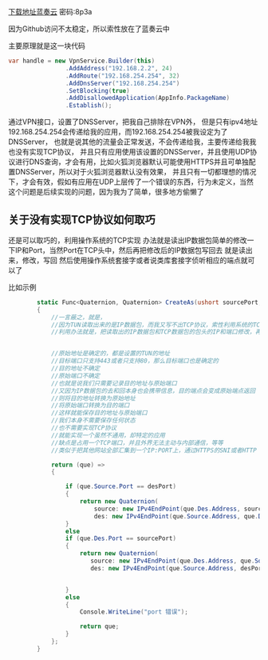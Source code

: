 
[下载地址蓝奏云](https://wws.lanzous.com/b0261orde) 密码:8p3a

因为Github访问不太稳定，所以索性放在了蓝奏云中

主要原理就是这一块代码
```C#
var handle = new VpnService.Builder(this)
                .AddAddress("192.168.2.2", 24)
                .AddRoute("192.168.254.254", 32)
                .AddDnsServer("192.168.254.254")
                .SetBlocking(true)
                .AddDisallowedApplication(AppInfo.PackageName)
                .Establish();
```

通过VPN接口，设置了DNSServer，把我自己排除在VPN外，
但是只有ipv4地址192.168.254.254会传递给我的应用，而192.168.254.254被我设定为了DNSServer，
也就是说其他的流量会正常发送，不会传递给我，主要传递给我我也没有实现TCP协议，
并且只有应用使用该设置的DNSServer，并且使用UDP协议进行DNS查询，才会有用，比如火狐浏览器默认可能使用HTTPS并且可单独配置DNSServer，所以对于火狐浏览器默认没有效果，
并且只有一切都理想的情况下，才会有效，假如有应用在UDP上层传了一个错误的东西，行为未定义，当然这个问题是后续实现的问题，因为我为了简单，很多地方偷懒了




## 关于没有实现TCP协议如何取巧

还是可以取巧的，利用操作系统的TCP实现
办法就是读出IP数据包简单的修改一下IP和Port，当然Port在TCP头中，然后再把修改后的IP数据包写回去
就是读出来，修改，写回
然后使用操作系统套接字或者说类库套接字侦听相应的端点就可以了


比如示例

```C#
        static Func<Quaternion, Quaternion> CreateAs(ushort sourcePort, ushort desPort)
        {
            //一言蔽之，就是，
            //因为TUN读取出来的是IP数据包，而我又写不出TCP协议，索性利用系统的TCP实现
            //利用办法就是，把读取出的IP数据包和TCP数据包的包头的IP和端口修改，再重新写回TUN


            //原始地址是确定的，都是设置的TUN的地址
            //目标端口只支持443或者只支持80，那么目标端口也是确定的
            //目的地址不确定
            //原始端口不确定
            //也就是说我们只需要记录目的地址与原始端口
            //又因为IP数据包的去和回本身也会携带信息，目的端点会变成原始端点返回
            //则将目的地址转换为原始地址
            //将原始端口转换为目的端口
            //这样就能保存目的地址与原始端口
            //我们本身不需要保存任何状态
            //也不需要实现TCP协议
            //就能实现一个虽然不通用，却特定的应用
            //缺点是占用一个TCP端口，并且外界无法主动与内部通信，等等
            //类似于把其他网站全部汇集到一个IP:PORT上，通过HTTPS的SNI或者HTTP Host来判断请求的主机

            return (que) =>
            {

                if (que.Source.Port == desPort)
                {
                    return new Quaternion(
                        source: new IPv4EndPoint(que.Des.Address, sourcePort),
                        des: new IPv4EndPoint(que.Source.Address, que.Des.Port));
                }
                else
                if (que.Des.Port == sourcePort)
                {
                    return new Quaternion(
                       source: new IPv4EndPoint(que.Des.Address, que.Source.Port),
                       des: new IPv4EndPoint(que.Source.Address, desPort));


                }
                else
                {
                    Console.WriteLine("port 错误");

                    return que;
                }
            };
        }
```
